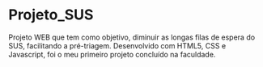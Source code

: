 # Projeto_SUS
Projeto WEB que tem como objetivo, diminuir as longas filas de espera do SUS, facilitando a pré-triagem. Desenvolvido com HTML5, CSS e Javascript, foi o meu primeiro projeto concluído na faculdade.

